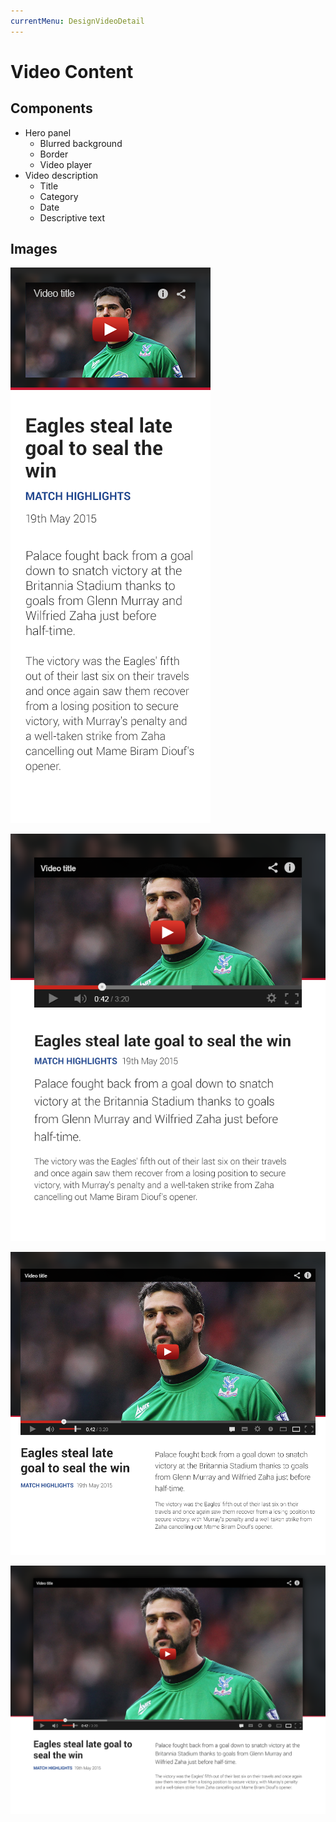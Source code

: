 ```yaml
---
currentMenu: DesignVideoDetail
---
```

Video Content
============

Components
-------------
* Hero panel
	* Blurred background
	* Border
	* Video player
* Video description
	* Title
	* Category
	* Date
	* Descriptive text


Images
-------------
![Alt text](M61_VideoDetails_Content_320.png)

![Alt text](M61_VideoDetails_Content_640.png)

![Alt text](M61_VideoDetails_Content_1004.png)

![Alt text](M61_VideoDetails_Content_1366.png)